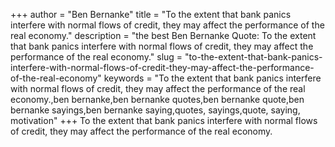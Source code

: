 +++
author = "Ben Bernanke"
title = "To the extent that bank panics interfere with normal flows of credit, they may affect the performance of the real economy."
description = "the best Ben Bernanke Quote: To the extent that bank panics interfere with normal flows of credit, they may affect the performance of the real economy."
slug = "to-the-extent-that-bank-panics-interfere-with-normal-flows-of-credit-they-may-affect-the-performance-of-the-real-economy"
keywords = "To the extent that bank panics interfere with normal flows of credit, they may affect the performance of the real economy.,ben bernanke,ben bernanke quotes,ben bernanke quote,ben bernanke sayings,ben bernanke saying,quotes, sayings,quote, saying, motivation"
+++
To the extent that bank panics interfere with normal flows of credit, they may affect the performance of the real economy.
